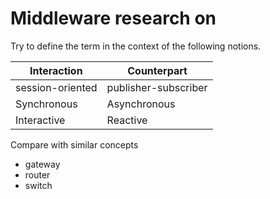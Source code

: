 # Middleware research on

Try to define the term in the context of the following notions.

| Interaction      | Counterpart          |
| ---------------- | -------------------- |
| session-oriented | publisher-subscriber |
| Synchronous      | Asynchronous         |
| Interactive      | Reactive             |

Compare with similar concepts

- gateway
- router
- switch
